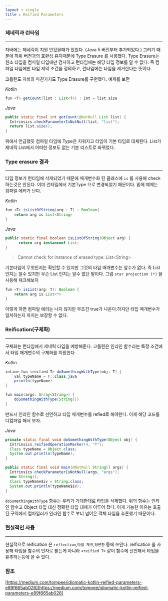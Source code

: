 ```yaml
---
layout : single
title : Reified Parameters
---
```


### 제네릭과 런타임
---
자바에는 제네릭이 지원 안됬을때가 있었다. (Java 5 버전부터 추가되었다.)
그러기 때문에 하위 버전과의 호환성 유지때문에 Type Erasure 를 사용했다.
Type Erasure는 원소 타입을 컴파일 타입에만 검사하고 런타임에는 해당 타입 정보를 알 수 없다.
즉 컴파일 타임에만 타입 제약 조건을 정의하고, 런타임에는 타입을 제거한다는 뜻이다.

코틀린도 자바와 마찬가지도 Type Erasure를 구현했다. 예제를 보면

*Kotlin*
```java
fun <T> getCount(list : List<T>) : Int = list.size
```

*Java*
```java
public static final int getCount(@NotNull List list) {
  Intrinsics.checkParameterIsNotNull(list, "list");
  return list.size();
}
```

위에서 언급했듯 컴파일 타임에 Type은 지워지고 타입이 기본 타입로 대체된다.
List가 제네릭 List에서 어떠한 정보도 없는 기본 리스트로 바뀌었다.

### Type erasure 결과
---
타입 정보가 런타임에 삭제되었기 때문에 매개변수화 된 클래스에 `is` 를 사용해 check 하는것은 안된다.
이미 런타임에서 기본Type 으로 변경되었기 때문이다. 밑에 예제는 컴파일 에러가 난다.

*Kotlin*
```java
fun <T> isListOfString(arg : T) : Boolean{
    return arg is List<String>
}
```

*Java*
```java
public static final boolean isListOfString(Object arg) {
      return arg instanceof List;
}
```
> Cannot check for instance of erased type: List\<String>

기본타입이 무엇인지는 확인할 수 있지만 그것의 타입 매개변수는 알수가 없다.
즉 List 인지는 알수 있지만 무슨 List 인지는 알수 없단 말이다.
그럼 `star projection (*)` 을 사용해 체크해보자

```java
fun <T> isList(arg: T): Boolean {
    return arg is List<*>
}
```

이렇게 하면 컴파일 에러는 나지 않지만 무조건 true가 나온다.하지만 타입 매개변수가 일치하는지 까지는
보장할 수 없다.

### Reification(구체화)
---
구체화는 런타임에서 제네릭 타입을 예방해준다. 코틀린은 인라인 함수라는 특정 조건에서 
타입 매개변수의 구체화를 지원한다.

*Kotlin*
```java
inline fun <reified T> doSomethingWithType(obj: T) {
    val typeName = T::class.java
    println(typeName)
}

fun main(args: Array<String>) {
    doSomethingWithType(String())
}
```
반드시 인라인 함수로 선언하고 타입 매개변수를 refied로 해야한다.
이제 해당 코드를 디컴파일 해서 보자.

*Java*
```java
private static final void doSomethingWithType(Object obj) {
  Intrinsics.reifiedOperationMarker(4, "T");
  Class typeName = Object.class;
  System.out.println(typeName);
}

public static final void main(@NotNull String[] args) {
  Intrinsics.checkParameterIsNotNull(args, "args");
  new String();
  Class typeName$iv = String.class;
  System.out.println(typeName$iv);
}
```
`doSomethingWithType` 함수는 우리가 기대한대로 타입을 삭제했다.
위의 함수는 인라인 함수고 Object 타입 대신 정확한 타입 대체가 이루어 졌다.
이게 가능한 이유는 호출된 구역에서 컴파일러가 인라인 함수로 부터 넘어온 객체 타입을 추론했기 때문이다.

### 현실적인 사용
---
현실적으로 reification 은  `reflection`,`타입 체크`,`형변환` 등에 쓰인다.
reification 을 사용해 타입을 함수의 인자로 받는게 아니라 `<reified T>` 같이 함수에 선언해서 
타입을 유추하는등에 쓸 수 있다.

### 참조

[https://medium.com/tompee/idiomatic-kotlin-reified-parameters-e89f665ab026](https://medium.com/tompee/idiomatic-kotlin-reified-parameters-e89f665ab026)
